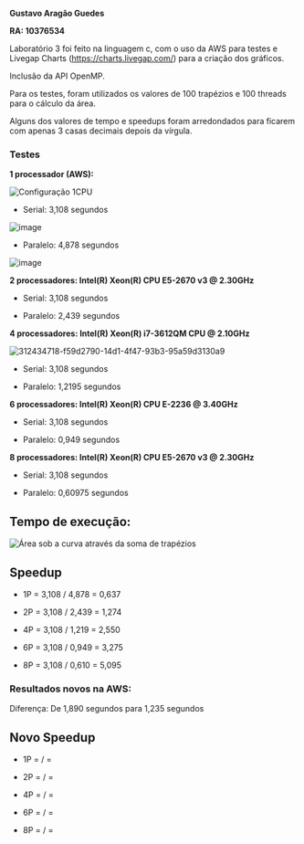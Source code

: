 **Gustavo Aragão Guedes**

**RA: 10376534**

Laboratório 3 foi feito na linguagem c, com o uso da AWS para testes e Livegap Charts (https://charts.livegap.com/) para a criação dos gráficos.

Inclusão da API OpenMP.

Para os testes, foram utilizados os valores de 100 trapézios e 100 threads para o cálculo da área.

Alguns dos valores de tempo e speedups foram arredondados para ficarem com apenas 3 casas decimais depois da vírgula.

### Testes

**1 processador (AWS):**

![Configuração 1CPU](https://github.com/Gustavo-Aragao-Guedes/CP05G/assets/64610385/1ac61e5f-eba8-493f-938c-798cfa8fce66)

* Serial:  3,108 segundos

![image](https://github.com/Gustavo-Aragao-Guedes/CP05G/assets/64610385/09fa0d1e-9360-406a-b646-1515789a0917)


* Paralelo: 4,878 segundos

![image](https://github.com/Gustavo-Aragao-Guedes/CP05G/assets/64610385/b0f48d26-2920-41be-b8b6-5b2085f437c6)


**2 processadores:  Intel(R) Xeon(R) CPU E5-2670 v3 @ 2.30GHz**

* Serial: 3,108 segundos

* Paralelo: 2,439 segundos

**4 processadores:  Intel(R) Xeon(R) i7-3612QM CPU @ 2.10GHz**

![312434718-f59d2790-14d1-4f47-93b3-95a59d3130a9](https://github.com/Gustavo-Aragao-Guedes/CP05G/assets/64610385/91ab9e16-1096-41b4-a9fd-c00fff71262f)

* Serial: 3,108 segundos

* Paralelo: 1,2195 segundos

**6 processadores: Intel(R) Xeon(R) CPU E-2236 @ 3.40GHz**

* Serial: 3,108 segundos

* Paralelo: 0,949 segundos

**8 processadores: Intel(R) Xeon(R) CPU E5-2670 v3 @ 2.30GHz**

* Serial: 3,108 segundos
  
* Paralelo: 0,60975 segundos

## Tempo de execução:

![Área sob a curva através da soma de trapézios](https://github.com/Gustavo-Aragao-Guedes/CP05G/assets/64610385/7f0d9c1c-907c-48e7-82e1-29882c443f0a)

## Speedup

* 1P = 3,108 / 4,878 = 0,637

* 2P = 3,108 / 2,439 = 1,274

* 4P = 3,108 / 1,219 = 2,550

* 6P = 3,108 / 0,949 = 3,275

* 8P = 3,108 / 0,610 = 5,095


### Resultados novos na AWS:



Diferença: De 1,890 segundos para 1,235 segundos

## Novo Speedup

* 1P =  /  = 

* 2P =  /  = 

* 4P =  /  = 

* 6P =  /  = 

* 8P =  /  = 






